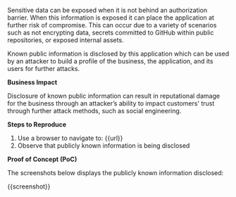 Sensitive data can be exposed when it is not behind an authorization barrier. When this information is exposed it can place the application at further risk of compromise. This can occur due to a variety of scenarios such as not encrypting data, secrets committed to GitHub within public repositories, or exposed internal assets.

Known public information is disclosed by this application which can be used by an attacker to build a profile of the business, the application, and its users for further attacks.

**Business Impact**

Disclosure of known public information can result in reputational damage for the business through an attacker’s ability to impact customers' trust through further attack methods, such as social engineering.

**Steps to Reproduce**

1. Use a browser to navigate to: {{url}}
1. Observe that publicly known information is being disclosed

**Proof of Concept (PoC)**

The screenshots below displays the publicly known information disclosed:

{{screenshot}}
